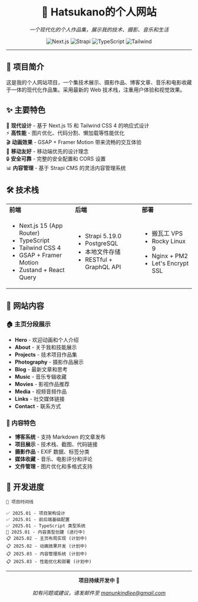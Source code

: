 <div align="center">

# 🌟 Hatsukano的个人网站

*一个现代化的个人作品集，展示我的技术、摄影、音乐和生活*

![Next.js](https://img.shields.io/badge/Next.js-15-black?style=flat-square&logo=next.js)
![Strapi](https://img.shields.io/badge/Strapi-5-blue?style=flat-square&logo=strapi)
![TypeScript](https://img.shields.io/badge/TypeScript-5-blue?style=flat-square&logo=typescript)
![Tailwind](https://img.shields.io/badge/Tailwind-4-06B6D4?style=flat-square&logo=tailwindcss)

</div>

---

## 💫 项目简介

这是我的个人网站项目，一个集技术展示、摄影作品、博客文章、音乐和电影收藏于一体的现代化作品集。采用最新的 Web 技术栈，注重用户体验和视觉效果。

## ✨ 主要特色

🎨 **现代设计** - 基于 Next.js 15 和 Tailwind CSS 4 的响应式设计  
⚡ **高性能** - 图片优化、代码分割、懒加载等性能优化  
🎬 **动画效果** - GSAP + Framer Motion 带来流畅的交互体验  
📱 **移动友好** - 移动端优先的设计理念  
🔒 **安全可靠** - 完整的安全配置和 CORS 设置  
📊 **内容管理** - 基于 Strapi CMS 的灵活内容管理系统  

## 🛠️ 技术栈

<table>
<tr>
<td><strong>前端</strong></td>
<td><strong>后端</strong></td>
<td><strong>部署</strong></td>
</tr>
<tr>
<td>

- Next.js 15 (App Router)
- TypeScript
- Tailwind CSS 4
- GSAP + Framer Motion
- Zustand + React Query

</td>
<td>

- Strapi 5.19.0
- PostgreSQL
- 本地文件存储
- RESTful + GraphQL API

</td>
<td>

- 搬瓦工 VPS
- Rocky Linux 9
- Nginx + PM2
- Let's Encrypt SSL

</td>
</tr>
</table>

## 🎯 网站内容

### 🏠 主页分段展示
- **Hero** - 欢迎动画和个人介绍
- **About** - 关于我和技能展示  
- **Projects** - 技术项目作品集
- **Photography** - 摄影作品展示
- **Blog** - 最新文章和思考
- **Music** - 音乐专辑收藏
- **Movies** - 影视作品推荐
- **Media** - 视频音频作品
- **Links** - 社交媒体链接
- **Contact** - 联系方式

### 📝 内容特色
- **博客系统** - 支持 Markdown 的文章发布
- **项目展示** - 技术栈、截图、代码链接
- **摄影作品** - EXIF 数据、标签分类
- **媒体收藏** - 音乐、电影评分和评论
- **文件管理** - 图片优化和多格式支持

## 🚧 开发进度

```
📅 项目时间线

✅ 2025.01 - 项目架构设计
✅ 2025.01 - 前后端基础配置
✅ 2025.01 - TypeScript 类型系统
🔄 2025.01 - 内容类型创建 (进行中)
📋 2025.02 - 主页布局实现 (计划中)
📋 2025.02 - 动画效果开发 (计划中)
📋 2025.03 - 内容管理系统 (计划中)
📋 2025.03 - 性能优化和部署 (计划中)
```

---

<div align="center">

**项目持续开发中** 🚀

*如有问题或建议，请发邮件至 manunkindlee@gmail.com*

</div>
